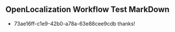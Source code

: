 ## OpenLocalization Workflow Test MarkDown
* 73ae16ff-c1e9-42b0-a78a-63e88cee9cdb thanks!

<!--HONumber=Aug16_HO5-->



